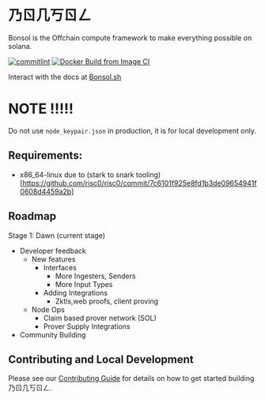 # 乃ㄖ几丂ㄖㄥ
Bonsol is the Offchain compute framework to make everything possible on solana.

[![commitlint](https://github.com/anagrambuild/bonsol/actions/workflows/commit-lint.yaml/badge.svg)](https://github.com/anagrambuild/bonsol/actions/workflows/commit-lint.yaml)
[![Docker Build from Image CI](https://github.com/anagrambuild/bonsol/actions/workflows/build-ci-image.yaml/badge.svg)](https://github.com/anagrambuild/bonsol/actions/workflows/build-ci-image.yaml)

Interact with the docs at [Bonsol.sh](https://bonsol.sh)

# NOTE !!!!!
Do not use `node_keypair.json` in production, it is for local development only. 

## Requirements:

* x86_64-linux due to (stark to snark tooling)[https://github.com/risc0/risc0/commit/7c6101f925e8fd1b3de09654941f0608d4459a2b]

## Roadmap
Stage 1: Dawn (current stage)
* Developer feedback
    * New features 
        * Interfaces
            * More Ingesters, Senders
            * More Input Types
        * Adding Integrations
            * Zktls,web proofs, client proving
    * Node Ops
        * Claim based prover network (SOL)
        * Prover Supply Integrations
* Community Building

## Contributing and Local Development 
Please see our [Contributing Guide](https://bonsol.sh/docs/contributing) for details on how to get started building 乃ㄖ几丂ㄖㄥ.
